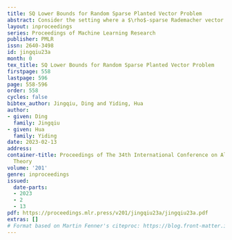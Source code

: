 ```yaml
---
title: SQ Lower Bounds for Random Sparse Planted Vector Problem
abstract: Consider the setting where a $\rho$-sparse Rademacher vector is planted in a random $d$-dimensional subspace of $R^n$. A classical question is how to recover this planted vector given a random basis in this subspace. A recent result by Zadik et al. showed that the Lattice basis reduction algorithm can recover the planted vector when $n\geq d+1$ (Zadik et al. (2021)). Although the algorithm is not expected to tolerate inverse polynomial amount of noise, it is surprising because it was previously shown that recovery cannot be achieved by low degree polynomials when $n \ll \rho^2 d^{2}$ (Mao and Wein (2021)). A natural question is whether we can derive an Statistical Query (SQ) lower bound matching the previous low degree lower bound in Mao and Wein (2021). This will (1) imply that the SQ lower bound can be surpassed by lattice based algorithms; (2) predict the computational hardness when the planted vector is perturbed by inverse polynomial amount of noise. In this paper, we prove such an SQ lower bound. In particular, we show that super-polynomial number of VSTAT queries is needed to solve the easier statistical testing problem when $n \ll \rho^2 d^{2}$ and $\rho \gg \frac{1}{\sqrt{d}}$. The most notable technique we used to derive the SQ lower bound is the almost equivalence relationship between SQ lower bound and low degree lower bound (Brennan et al. (2020); Mao and Wein (2021)).
layout: inproceedings
series: Proceedings of Machine Learning Research
publisher: PMLR
issn: 2640-3498
id: jingqiu23a
month: 0
tex_title: SQ Lower Bounds for Random Sparse Planted Vector Problem
firstpage: 558
lastpage: 596
page: 558-596
order: 558
cycles: false
bibtex_author: Jingqiu, Ding and Yiding, Hua
author:
- given: Ding
  family: Jingqiu
- given: Hua
  family: Yiding
date: 2023-02-13
address:
container-title: Proceedings of The 34th International Conference on Algorithmic Learning
  Theory
volume: '201'
genre: inproceedings
issued:
  date-parts:
  - 2023
  - 2
  - 13
pdf: https://proceedings.mlr.press/v201/jingqiu23a/jingqiu23a.pdf
extras: []
# Format based on Martin Fenner's citeproc: https://blog.front-matter.io/posts/citeproc-yaml-for-bibliographies/
---
```

